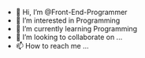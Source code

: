- 👋 Hi, I’m @Front-End-Programmer
- 👀 I’m interested in Programming
- 🌱 I’m currently learning Programming
- 💞️ I’m looking to collaborate on ...
- 📫 How to reach me ...

<!---
Front-End-Programmer/Front-End-Programmer is a ✨ special ✨ repository because its `README.md` (this file) appears on your GitHub profile.
You can click the Preview link to take a look at your changes.
--->
